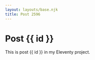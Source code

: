 ```yaml
---
layout: layouts/base.njk
title: Post 2596
---
```


# Post {{ id }}

This is post {{ id }} in my Eleventy project.
